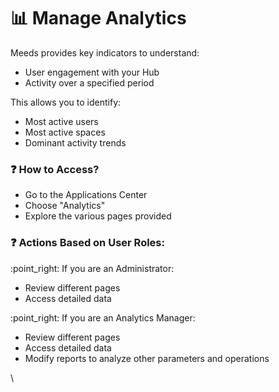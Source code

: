 # 📊 Manage Analytics

Meeds provides key indicators to understand:

* User engagement with your Hub
* Activity over a specified period

This allows you to identify:

* Most active users
* Most active spaces
* Dominant activity trends

### :question: **How to Access?**

* Go to the Applications Center
* Choose "Analytics"
* Explore the various pages provided

### :question: **Actions Based on User Roles:**

:point\_right: If you are an Administrator:

* Review different pages
* Access detailed data

:point\_right: If you are an Analytics Manager:

* Review different pages
* Access detailed data
* Modify reports to analyze other parameters and operations

\
